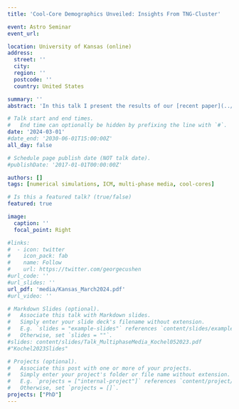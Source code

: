 ```yaml
---
title: 'Cool-Core Demographics Unveiled: Insights From TNG-Cluster'

event: Astro Seminar
event_url: 

location: University of Kansas (online)
address:
  street: ''
  city: 
  region: ''
  postcode: ''
  country: United States

summary: ''
abstract: 'In this talk I present the results of our [recent paper](../../publication/lehle-2023/).'

# Talk start and end times.
#   End time can optionally be hidden by prefixing the line with `#`.
date: '2024-03-01'
#date_end: '2030-06-01T15:00:00Z'
all_day: false

# Schedule page publish date (NOT talk date).
#publishDate: '2017-01-01T00:00:00Z'

authors: []
tags: [numerical simulations, ICM, multi-phase media, cool-cores]

# Is this a featured talk? (true/false)
featured: true

image:
  caption: ''
  focal_point: Right

#links:
#  - icon: twitter
#    icon_pack: fab
#    name: Follow
#    url: https://twitter.com/georgecushen
#url_code: ''
#url_slides: ''
url_pdf: 'media/Kansas_March2024.pdf'
#url_video: ''

# Markdown Slides (optional).
#   Associate this talk with Markdown slides.
#   Simply enter your slide deck's filename without extension.
#   E.g. `slides = "example-slides"` references `content/slides/example-slides.md`.
#   Otherwise, set `slides = ""`.
#slides: content/slides/Talk_MultiphaseMedia_Kochel052023.pdf
#"Kochel2023Slides"

# Projects (optional).
#   Associate this post with one or more of your projects.
#   Simply enter your project's folder or file name without extension.
#   E.g. `projects = ["internal-project"]` references `content/project/deep-learning/index.md`.
#   Otherwise, set `projects = []`.
projects: ["PhD"]
---
```



